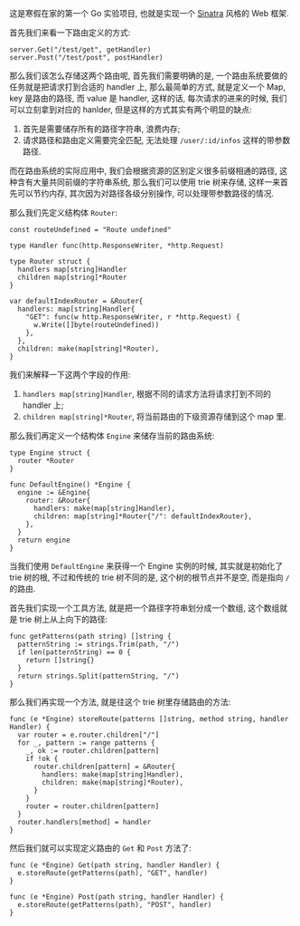 这是寒假在家的第一个 Go 实验项目, 也就是实现一个 [Sinatra](http://sinatrarb.com/) 风格的 Web 框架.

首先我们来看一下路由定义的方式:

    server.Get("/test/get", getHandler)
    server.Post("/test/post", postHandler)

那么我们该怎么存储这两个路由呢, 首先我们需要明确的是, 一个路由系统要做的任务就是把请求打到合适的 handler 上, 那么最简单的方式, 就是定义一个 Map, key 是路由的路径, 而 value 是 handler, 这样的话, 每次请求的进来的时候, 我们可以立刻拿到对应的 hanlder, 但是这样的方式其实有两个明显的缺点:

1. 首先是需要储存所有的路径字符串, 浪费内存;
2. 请求路径和路由定义需要完全匹配, 无法处理 `/user/:id/infos` 这样的带参数路径.

而在路由系统的实际应用中, 我们会根据资源的区别定义很多前缀相通的路径, 这种含有大量共同前缀的字符串系统, 那么我们可以使用 trie 树来存储, 这样一来首先可以节约内存, 其次因为对路径各级分别操作, 可以处理带参数路径的情况.

那么我们先定义结构体 `Router`:

    const routeUndefined = "Route undefined"

    type Handler func(http.ResponseWriter, *http.Request)

    type Router struct {
      handlers map[string]Handler
      children map[string]*Router
    }

    var defaultIndexRouter = &Router{
      handlers: map[string]Handler{
        "GET": func(w http.ResponseWriter, r *http.Request) {
          w.Write([]byte(routeUndefined))
        },
      },
      children: make(map[string]*Router),
    }

我们来解释一下这两个字段的作用:

1. `handlers map[string]Handler`, 根据不同的请求方法将请求打到不同的 handler 上;
2. `children map[string]*Router`, 将当前路由的下级资源存储到这个 map 里.

那么我们再定义一个结构体 `Engine` 来储存当前的路由系统:

    type Engine struct {
      router *Router
    }

    func DefaultEngine() *Engine {
      engine := &Engine{
        router: &Router{
          handlers: make(map[string]Handler),
          children: map[string]*Router{"/": defaultIndexRouter},
        },
      }
      return engine
    }

当我们使用 `DefaultEngine` 来获得一个 Engine 实例的时候, 其实就是初始化了 trie 树的根, 不过和传统的 trie 树不同的是, 这个树的根节点并不是空, 而是指向 `/` 的路由.

首先我们实现一个工具方法, 就是把一个路径字符串划分成一个数组, 这个数组就是 trie 树上从上向下的路径:

    func getPatterns(path string) []string {
      patternString := strings.Trim(path, "/")
      if len(patternString) == 0 {
        return []string{}
      }
      return strings.Split(patternString, "/")
    }

那么我们再实现一个方法, 就是往这个 trie 树里存储路由的方法:

    func (e *Engine) storeRoute(patterns []string, method string, handler Handler) {
      var router = e.router.children["/"]
      for _, pattern := range patterns {
        _, ok := router.children[pattern]
        if !ok {
          router.children[pattern] = &Router{
            handlers: make(map[string]Handler),
            children: make(map[string]*Router),
          }
        }
        router = router.children[pattern]
      }
      router.handlers[method] = handler
    }

然后我们就可以实现定义路由的 `Get` 和 `Post` 方法了:

    func (e *Engine) Get(path string, handler Handler) {
      e.storeRoute(getPatterns(path), "GET", handler)
    }

    func (e *Engine) Post(path string, handler Handler) {
      e.storeRoute(getPatterns(path), "POST", handler)
    }

